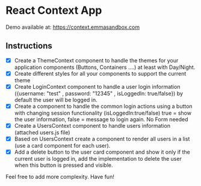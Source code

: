 # React Context App

Demo available at: https://context.emmasandbox.com

## Instructions

- [X] Create a ThemeContext component to handle the themes for your application components (Buttons, Containers ....) at least with Day/Night.
- [X] Create different styles for all your components to support the current theme
- [X] Create LoginContext component to handle a user login information ({username: "test" , password: "12345" , isLoggedIn: true/false}) by default the user will be logged in.
- [X] Create a component to handle the common login actions using a button with changing session functionality (isLoggedIn:true/false) true = show the user information, false = message to login again. No Form needed
- [X] Create a UsersContext component to handle users information (attached users.js file)
- [X] Based on UsersContext create a component to render all users in a list (use a card component for each user).
- [X] Add a delete button to the user card component and show it only if the current user is logged in,  add the implementation to delete the user when this button is pressed and visible.

Feel free to add more complexity. Have fun!
